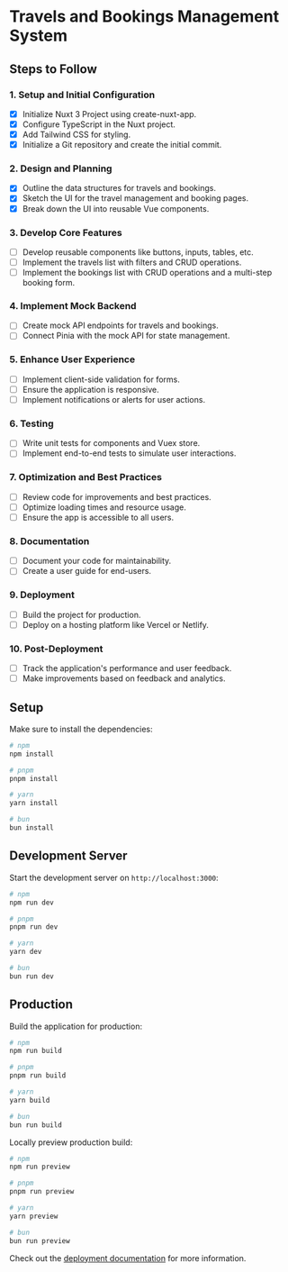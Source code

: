 Travels and Bookings Management System
======================================

Steps to Follow
---------------

### 1\. Setup and Initial Configuration

-   [X]  Initialize Nuxt 3 Project using create-nuxt-app.
-   [x]  Configure TypeScript in the Nuxt project.
-   [x]  Add Tailwind CSS for styling.
-   [x]  Initialize a Git repository and create the initial commit.

### 2\. Design and Planning

-   [x]  Outline the data structures for travels and bookings.
-   [x]  Sketch the UI for the travel management and booking pages.
-   [x]  Break down the UI into reusable Vue components.

### 3\. Develop Core Features

-   [ ]  Develop reusable components like buttons, inputs, tables, etc.
-   [ ]  Implement the travels list with filters and CRUD operations.
-   [ ]  Implement the bookings list with CRUD operations and a multi-step booking form.

### 4\. Implement Mock Backend

-   [ ]  Create mock API endpoints for travels and bookings.
-   [ ]  Connect Pinia with the mock API for state management.

### 5\. Enhance User Experience

-   [ ]  Implement client-side validation for forms.
-   [ ]  Ensure the application is responsive.
-   [ ]  Implement notifications or alerts for user actions.

### 6\. Testing

-   [ ]  Write unit tests for components and Vuex store.
-   [ ]  Implement end-to-end tests to simulate user interactions.

### 7\. Optimization and Best Practices

-   [ ]  Review code for improvements and best practices.
-   [ ]  Optimize loading times and resource usage.
-   [ ]  Ensure the app is accessible to all users.

### 8\. Documentation

-   [ ]  Document your code for maintainability.
-   [ ]  Create a user guide for end-users.

### 9\. Deployment

-   [ ]  Build the project for production.
-   [ ]  Deploy on a hosting platform like Vercel or Netlify.

### 10\. Post-Deployment

-   [ ]  Track the application's performance and user feedback.
-   [ ]  Make improvements based on feedback and analytics.

## Setup

Make sure to install the dependencies:

```bash
# npm
npm install

# pnpm
pnpm install

# yarn
yarn install

# bun
bun install
```

## Development Server

Start the development server on `http://localhost:3000`:

```bash
# npm
npm run dev

# pnpm
pnpm run dev

# yarn
yarn dev

# bun
bun run dev
```

## Production

Build the application for production:

```bash
# npm
npm run build

# pnpm
pnpm run build

# yarn
yarn build

# bun
bun run build
```

Locally preview production build:

```bash
# npm
npm run preview

# pnpm
pnpm run preview

# yarn
yarn preview

# bun
bun run preview
```

Check out the [deployment documentation](https://nuxt.com/docs/getting-started/deployment) for more information.
